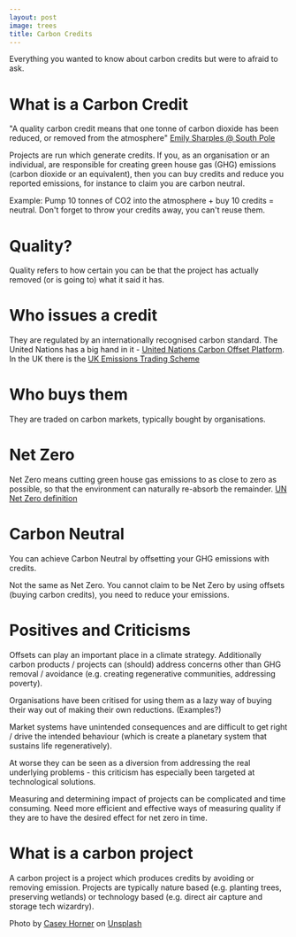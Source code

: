 ```yaml
---
layout: post
image: trees
title: Carbon Credits
---
```

Everything you wanted to know about carbon credits but were to afraid to ask.

# What is a Carbon Credit

"A quality carbon credit means that one tonne of carbon dioxide has been reduced, or removed from the atmosphere" [Emily Sharples @ South Pole](https://www.youtube.com/watch?v=D8loy7veT6g) 

Projects are run which generate credits. If you, as an organisation or an individual, are responsible for creating green house gas (GHG) emissions (carbon dioxide or an equivalent), then you can buy credits and reduce you reported emissions, for instance to claim you are carbon neutral. 

Example: Pump 10 tonnes of CO2 into the atmosphere + buy 10 credits = neutral. Don't forget to throw your credits away, you can't reuse them. 

# Quality?

Quality refers to how certain you can be that the project has actually removed (or is going to) what it said it has.

# Who issues a credit

They are regulated by an internationally recognised carbon standard. The United Nations has a big hand in it - [United Nations Carbon Offset Platform](https://unfccc.int/climate-action/united-nations-carbon-offset-platform). In the UK there is the [UK Emissions Trading Scheme](https://www.gov.uk/government/publications/uk-emissions-trading-scheme-markets/uk-emissions-trading-scheme-markets) 


# Who buys them

They are traded on carbon markets, typically bought by organisations.

# Net Zero

Net Zero means cutting green house gas emissions to as close to zero as possible, so that the environment can naturally re-absorb the remainder. [UN Net Zero definition](https://www.un.org/en/climatechange/net-zero-coalition)

# Carbon Neutral

You can achieve Carbon Neutral by offsetting your GHG emissions with credits.

Not the same as Net Zero. You cannot claim to be Net Zero by using offsets (buying carbon credits), you need to reduce your emissions.

# Positives and Criticisms

Offsets can play an important place in a climate strategy. Additionally carbon products / projects can (should) address concerns other than GHG removal / avoidance (e.g. creating regenerative communities, addressing poverty).

Organisations have been critised for using them as a lazy way of buying their way out of making their own reductions. (Examples?)

Market systems have unintended consequences and are difficult to get right / drive the intended behaviour (which is create a planetary system that sustains life regeneratively). 

At worse they can be seen as a diversion from addressing the real underlying problems - this criticism has especially been targeted at technological solutions. 

Measuring and determining impact of projects can be complicated and time consuming. Need more efficient and effective ways of measuring quality if they are to have the desired effect for net zero in time.

# What is a carbon project

A carbon project is a project which produces credits by avoiding or removing emission. Projects are typically nature based (e.g. planting trees, preserving wetlands) or technology based (e.g. direct air capture and storage tech wizardry).

Photo by <a href="https://unsplash.com/@mischievous_penguins?utm_source=unsplash&utm_medium=referral&utm_content=creditCopyText">Casey Horner</a> on <a href="https://unsplash.com/photos/4rDCa5hBlCs?utm_source=unsplash&utm_medium=referral&utm_content=creditCopyText">Unsplash</a>
  